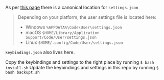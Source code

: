 As per [this page](https://code.visualstudio.com/docs/getstarted/settings#_settings-file-locations)
there is a canonical location for `settings.json`

> Depending on your platform, the user settings file is located here:
> - Windows `%APPDATA%\Code\User\settings.json`
> - macOS `$HOME/Library/Application Support/Code/User/settings.json`
> - Linux `$HOME/.config/Code/User/settings.json`

`keybindings.json` also lives here.

Copy the keybindings and settings to the right place by running `$ bash install.sh`
Update the keybindings and settings in this repo by running `$ bash backupt.sh`
